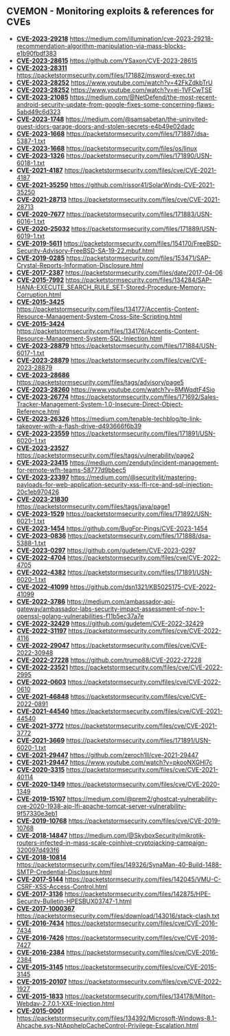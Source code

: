 ## CVEMON - Monitoring exploits & references for CVEs
- **[CVE-2023-29218](https://in.scanfactory.io/cvemon/CVE-2023-29218.html)** https://medium.com/illumination/cve-2023-29218-recommendation-algorithm-manipulation-via-mass-blocks-e1b90fbdf383
- **[CVE-2023-28615](https://in.scanfactory.io/cvemon/CVE-2023-28615.html)** https://github.com/YSaxon/CVE-2023-28615
- **[CVE-2023-28311](https://in.scanfactory.io/cvemon/CVE-2023-28311.html)** https://packetstormsecurity.com/files/171882/msword-exec.txt
- **[CVE-2023-28252](https://in.scanfactory.io/cvemon/CVE-2023-28252.html)** https://www.youtube.com/watch?v=42FkZdkbTrU
- **[CVE-2023-28252](https://in.scanfactory.io/cvemon/CVE-2023-28252.html)** https://www.youtube.com/watch?v=ei-1VFCwTSE
- **[CVE-2023-21085](https://in.scanfactory.io/cvemon/CVE-2023-21085.html)** https://medium.com/@NetDefend/the-most-recent-android-security-update-from-google-fixes-some-concerning-flaws-5abd49c6d323
- **[CVE-2023-1748](https://in.scanfactory.io/cvemon/CVE-2023-1748.html)** https://medium.com/@samsabetan/the-uninvited-guest-idors-garage-doors-and-stolen-secrets-e4b49e02dadc
- **[CVE-2023-1668](https://in.scanfactory.io/cvemon/CVE-2023-1668.html)** https://packetstormsecurity.com/files/171887/dsa-5387-1.txt
- **[CVE-2023-1668](https://in.scanfactory.io/cvemon/CVE-2023-1668.html)** https://packetstormsecurity.com/files/os/linux
- **[CVE-2023-1326](https://in.scanfactory.io/cvemon/CVE-2023-1326.html)** https://packetstormsecurity.com/files/171890/USN-6018-1.txt
- **[CVE-2021-4187](https://in.scanfactory.io/cvemon/CVE-2021-4187.html)** https://packetstormsecurity.com/files/cve/CVE-2021-4187
- **[CVE-2021-35250](https://in.scanfactory.io/cvemon/CVE-2021-35250.html)** https://github.com/rissor41/SolarWinds-CVE-2021-35250
- **[CVE-2021-28713](https://in.scanfactory.io/cvemon/CVE-2021-28713.html)** https://packetstormsecurity.com/files/cve/CVE-2021-28713
- **[CVE-2020-7677](https://in.scanfactory.io/cvemon/CVE-2020-7677.html)** https://packetstormsecurity.com/files/171883/USN-6016-1.txt
- **[CVE-2020-25032](https://in.scanfactory.io/cvemon/CVE-2020-25032.html)** https://packetstormsecurity.com/files/171889/USN-6019-1.txt
- **[CVE-2019-5611](https://in.scanfactory.io/cvemon/CVE-2019-5611.html)** https://packetstormsecurity.com/files/154170/FreeBSD-Security-Advisory-FreeBSD-SA-19-22.mbuf.html
- **[CVE-2019-0285](https://in.scanfactory.io/cvemon/CVE-2019-0285.html)** https://packetstormsecurity.com/files/153471/SAP-Crystal-Reports-Information-Disclosure.html
- **[CVE-2017-2387](https://in.scanfactory.io/cvemon/CVE-2017-2387.html)** https://packetstormsecurity.com/files/date/2017-04-06
- **[CVE-2015-7992](https://in.scanfactory.io/cvemon/CVE-2015-7992.html)** https://packetstormsecurity.com/files/134284/SAP-HANA-EXECUTE_SEARCH_RULE_SET-Stored-Procedure-Memory-Corruption.html
- **[CVE-2015-3425](https://in.scanfactory.io/cvemon/CVE-2015-3425.html)** https://packetstormsecurity.com/files/134177/Accentis-Content-Resource-Management-System-Cross-Site-Scripting.html
- **[CVE-2015-3424](https://in.scanfactory.io/cvemon/CVE-2015-3424.html)** https://packetstormsecurity.com/files/134176/Accentis-Content-Resource-Management-System-SQL-Injection.html
- **[CVE-2023-28879](https://in.scanfactory.io/cvemon/CVE-2023-28879.html)** https://packetstormsecurity.com/files/171884/USN-6017-1.txt
- **[CVE-2023-28879](https://in.scanfactory.io/cvemon/CVE-2023-28879.html)** https://packetstormsecurity.com/files/cve/CVE-2023-28879
- **[CVE-2023-28686](https://in.scanfactory.io/cvemon/CVE-2023-28686.html)** https://packetstormsecurity.com/files/tags/advisory/page5
- **[CVE-2023-28260](https://in.scanfactory.io/cvemon/CVE-2023-28260.html)** https://www.youtube.com/watch?v=8MWqdtF4Sio
- **[CVE-2023-26774](https://in.scanfactory.io/cvemon/CVE-2023-26774.html)** https://packetstormsecurity.com/files/171692/Sales-Tracker-Management-System-1.0-Insecure-Direct-Object-Reference.html
- **[CVE-2023-26326](https://in.scanfactory.io/cvemon/CVE-2023-26326.html)** https://medium.com/tenable-techblog/tp-link-takeover-with-a-flash-drive-d493666f6b39
- **[CVE-2023-23559](https://in.scanfactory.io/cvemon/CVE-2023-23559.html)** https://packetstormsecurity.com/files/171891/USN-6020-1.txt
- **[CVE-2023-23527](https://in.scanfactory.io/cvemon/CVE-2023-23527.html)** https://packetstormsecurity.com/files/tags/vulnerability/page2
- **[CVE-2023-23415](https://in.scanfactory.io/cvemon/CVE-2023-23415.html)** https://medium.com/zenduty/incident-management-for-remote-wfh-teams-58777d9bbec5
- **[CVE-2023-23397](https://in.scanfactory.io/cvemon/CVE-2023-23397.html)** https://medium.com/@securitylit/mastering-payloads-for-web-application-security-xss-lfi-rce-and-sql-injection-20c1eb970426
- **[CVE-2023-21830](https://in.scanfactory.io/cvemon/CVE-2023-21830.html)** https://packetstormsecurity.com/files/tags/java/page1
- **[CVE-2023-1529](https://in.scanfactory.io/cvemon/CVE-2023-1529.html)** https://packetstormsecurity.com/files/171892/USN-6021-1.txt
- **[CVE-2023-1454](https://in.scanfactory.io/cvemon/CVE-2023-1454.html)** https://github.com/BugFor-Pings/CVE-2023-1454
- **[CVE-2023-0836](https://in.scanfactory.io/cvemon/CVE-2023-0836.html)** https://packetstormsecurity.com/files/171888/dsa-5388-1.txt
- **[CVE-2023-0297](https://in.scanfactory.io/cvemon/CVE-2023-0297.html)** https://github.com/gudetem/CVE-2023-0297
- **[CVE-2022-4704](https://in.scanfactory.io/cvemon/CVE-2022-4704.html)** https://packetstormsecurity.com/files/cve/CVE-2022-4705
- **[CVE-2022-4382](https://in.scanfactory.io/cvemon/CVE-2022-4382.html)** https://packetstormsecurity.com/files/171891/USN-6020-1.txt
- **[CVE-2022-41099](https://in.scanfactory.io/cvemon/CVE-2022-41099.html)** https://github.com/dsn1321/KB5025175-CVE-2022-41099
- **[CVE-2022-3786](https://in.scanfactory.io/cvemon/CVE-2022-3786.html)** https://medium.com/ambassador-api-gateway/ambassador-labs-security-impact-assessment-of-nov-1-openssl-golang-vulnerabilities-f11b5ec37a7e
- **[CVE-2022-32429](https://in.scanfactory.io/cvemon/CVE-2022-32429.html)** https://github.com/gudetem/CVE-2022-32429
- **[CVE-2022-31197](https://in.scanfactory.io/cvemon/CVE-2022-31197.html)** https://packetstormsecurity.com/files/cve/CVE-2022-4116
- **[CVE-2022-29047](https://in.scanfactory.io/cvemon/CVE-2022-29047.html)** https://packetstormsecurity.com/files/cve/CVE-2022-30948
- **[CVE-2022-27228](https://in.scanfactory.io/cvemon/CVE-2022-27228.html)** https://github.com/trump88/CVE-2022-27228
- **[CVE-2022-23521](https://in.scanfactory.io/cvemon/CVE-2022-23521.html)** https://packetstormsecurity.com/files/cve/CVE-2022-2995
- **[CVE-2022-0603](https://in.scanfactory.io/cvemon/CVE-2022-0603.html)** https://packetstormsecurity.com/files/cve/CVE-2022-0610
- **[CVE-2021-46848](https://in.scanfactory.io/cvemon/CVE-2021-46848.html)** https://packetstormsecurity.com/files/cve/CVE-2022-0891
- **[CVE-2021-44540](https://in.scanfactory.io/cvemon/CVE-2021-44540.html)** https://packetstormsecurity.com/files/cve/CVE-2021-44540
- **[CVE-2021-3772](https://in.scanfactory.io/cvemon/CVE-2021-3772.html)** https://packetstormsecurity.com/files/cve/CVE-2021-3772
- **[CVE-2021-3669](https://in.scanfactory.io/cvemon/CVE-2021-3669.html)** https://packetstormsecurity.com/files/171891/USN-6020-1.txt
- **[CVE-2021-29447](https://in.scanfactory.io/cvemon/CVE-2021-29447.html)** https://github.com/zeroch1ll/cve-2021-29447
- **[CVE-2021-29447](https://in.scanfactory.io/cvemon/CVE-2021-29447.html)** https://www.youtube.com/watch?v=pkooNXGHl7c
- **[CVE-2020-3315](https://in.scanfactory.io/cvemon/CVE-2020-3315.html)** https://packetstormsecurity.com/files/cve/CVE-2021-40114
- **[CVE-2020-1349](https://in.scanfactory.io/cvemon/CVE-2020-1349.html)** https://packetstormsecurity.com/files/cve/CVE-2020-1349
- **[CVE-2019-15107](https://in.scanfactory.io/cvemon/CVE-2019-15107.html)** https://medium.com/@prem2/ghostcat-vulnerability-cve-2020-1938-ajp-lfi-apache-tomcat-server-vulnerability-9f57330e3eb1
- **[CVE-2019-10768](https://in.scanfactory.io/cvemon/CVE-2019-10768.html)** https://packetstormsecurity.com/files/cve/CVE-2019-10768
- **[CVE-2018-14847](https://in.scanfactory.io/cvemon/CVE-2018-14847.html)** https://medium.com/@SkyboxSecurity/mikrotik-routers-infected-in-mass-scale-coinhive-cryptojacking-campaign-320097d493f6
- **[CVE-2018-10814](https://in.scanfactory.io/cvemon/CVE-2018-10814.html)** https://packetstormsecurity.com/files/149326/SynaMan-40-Build-1488-SMTP-Credential-Disclosure.html
- **[CVE-2017-5144](https://in.scanfactory.io/cvemon/CVE-2017-5144.html)** https://packetstormsecurity.com/files/142045/VMU-C-CSRF-XSS-Access-Control.html
- **[CVE-2017-3136](https://in.scanfactory.io/cvemon/CVE-2017-3136.html)** https://packetstormsecurity.com/files/142875/HPE-Security-Bulletin-HPESBUX03747-1.html
- **[CVE-2017-1000367](https://in.scanfactory.io/cvemon/CVE-2017-1000367.html)** https://packetstormsecurity.com/files/download/143016/stack-clash.txt
- **[CVE-2016-7434](https://in.scanfactory.io/cvemon/CVE-2016-7434.html)** https://packetstormsecurity.com/files/cve/CVE-2016-7434
- **[CVE-2016-7426](https://in.scanfactory.io/cvemon/CVE-2016-7426.html)** https://packetstormsecurity.com/files/cve/CVE-2016-7427
- **[CVE-2016-2384](https://in.scanfactory.io/cvemon/CVE-2016-2384.html)** https://packetstormsecurity.com/files/cve/CVE-2016-2384
- **[CVE-2015-3145](https://in.scanfactory.io/cvemon/CVE-2015-3145.html)** https://packetstormsecurity.com/files/cve/CVE-2015-3145
- **[CVE-2015-20107](https://in.scanfactory.io/cvemon/CVE-2015-20107.html)** https://packetstormsecurity.com/files/cve/CVE-2022-1927
- **[CVE-2015-1833](https://in.scanfactory.io/cvemon/CVE-2015-1833.html)** https://packetstormsecurity.com/files/134178/Milton-Webdav-2.7.0.1-XXE-Injection.html
- **[CVE-2015-0001](https://in.scanfactory.io/cvemon/CVE-2015-0001.html)** https://packetstormsecurity.com/files/134392/Microsoft-Windows-8.1-Ahcache.sys-NtApphelpCacheControl-Privilege-Escalation.html
